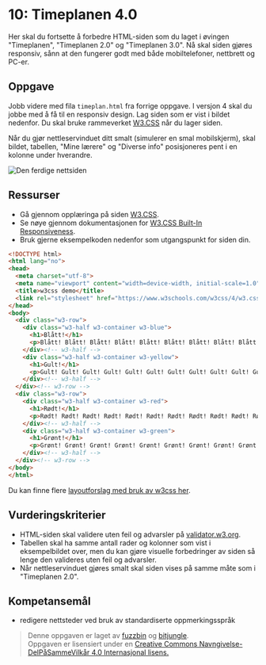 # 10: Timeplanen 4.0

Her skal du fortsette å forbedre HTML-siden som du laget i øvingen "Timeplanen", "Timeplanen 2.0" og "Timeplanen 3.0". Nå skal siden gjøres responsiv, sånn at den fungerer godt med både mobiltelefoner, nettbrett og PC-er.

## Oppgave

Jobb videre med fila `timeplan.html` fra forrige oppgave. I versjon 4 skal du jobbe med å få til en responsiv design. Lag siden som er vist i bildet nedenfor. Du skal bruke rammeverket [W3.CSS](https://www.w3schools.com/w3css/) når du lager siden.

Når du gjør nettleservinduet ditt smalt (simulerer en smal mobilskjerm), skal bildet, tabellen, "Mine lærere" og "Diverse info" posisjoneres pent i en kolonne under hverandre. 

![Den ferdige nettsiden](https://raw.githubusercontent.com/fagstoff/IT1/master/Bilder/timeplan4.png)

## Ressurser

* Gå gjennom opplæringa på siden [W3.CSS](https://www.w3schools.com/w3css/).
* Se nøye gjennom dokumentasjonen for [W3.CSS Built-In Responsiveness](https://www.w3schools.com/w3css/w3css_responsive.asp).
* Bruk gjerne eksempelkoden nedenfor som utgangspunkt for siden din.

```html
<!DOCTYPE html>
<html lang="no">
<head>
  <meta charset="utf-8">
  <meta name="viewport" content="width=device-width, initial-scale=1.0">
  <title>w3css demo</title>
  <link rel="stylesheet" href="https://www.w3schools.com/w3css/4/w3.css">
</head>
<body>
  <div class="w3-row">
    <div class="w3-half w3-container w3-blue">
      <h1>Blått!</h1>
      <p>Blått! Blått! Blått! Blått! Blått! Blått! Blått! Blått! Blått! Blått! Blått! Blått! Blått! Blått! Blått! Blått! Blått! Blått! Blått! Blått! Blått! Blått!</p>
    </div><!-- w3-half -->
    <div class="w3-half w3-container w3-yellow">
      <h1>Gult!</h1>
      <p>Gult! Gult! Gult! Gult! Gult! Gult! Gult! Gult! Gult! Gult! Gult! Gult! Gult! Gult! Gult! Gult! Gult! Gult! Gult! Gult! Gult! Gult! Gult! Gult! Gult! Gult!</p>
    </div><!-- w3-half -->
  </div><!-- w3-row -->
  <div class="w3-row">
    <div class="w3-half w3-container w3-red">
      <h1>Rødt!</h1>
      <p>Rødt! Rødt! Rødt! Rødt! Rødt! Rødt! Rødt! Rødt! Rødt! Rødt! Rødt! Rødt! Rødt! Rødt! Rødt! Rødt! Rødt! Rødt! Rødt! Rødt! Rødt! Rødt! Rødt! Rødt! Rødt! Rødt!</p>
    </div><!-- w3-half -->
    <div class="w3-half w3-container w3-green">
      <h1>Grønt!</h1>
      <p>Grønt! Grønt! Grønt! Grønt! Grønt! Grønt! Grønt! Grønt! Grønt! Grønt! Grønt! Grønt! Grønt! Grønt! Grønt! Grønt! Grønt! Grønt! Grønt! Grønt! Grønt! Grønt!</p>
    </div><!-- w3-half -->
  </div><!-- w3-row -->
</body>
</html>
```

Du kan finne flere [layoutforslag med bruk av w3css her](https://github.com/fagstoff/IT1/blob/master/Oppgaver/Bokfri%20l%C3%A6ring/%40l%C3%B8sningsforslag/10-w3cssdemo.md).

## Vurderingskriterier

* HTML-siden skal validere uten feil og advarsler på [validator.w3.org](https://validator.w3.org/).
* Tabellen skal ha samme antall rader og kolonner som vist i eksempelbildet over, men du kan gjøre visuelle forbedringer av siden så lenge den valideres uten feil og advarsler.
* Når nettleservinduet gjøres smalt skal siden vises på samme måte som i "Timeplanen 2.0".

Kompetansemål
-------------
* redigere nettsteder ved bruk av standardiserte oppmerkingsspråk

>Denne oppgaven er laget av [fuzzbin](https://github.com/fuzzbin) og [bitjungle](https://github.com/bitjungle).  
>Oppgaven er lisensiert under en
>[Creative Commons Navngivelse-DelPåSammeVilkår 4.0 Internasjonal lisens.
](http://creativecommons.org/licenses/by-sa/4.0/)
